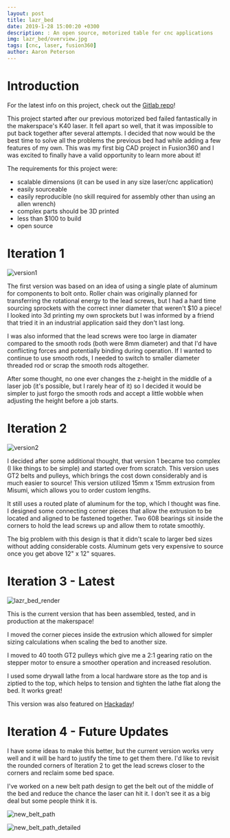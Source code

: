 ```yaml
---
layout: post
title: lazr_bed
date: 2019-1-28 15:00:20 +0300
description: : An open source, motorized table for cnc applications
img: lazr_bed/overview.jpg
tags: [cnc, laser, fusion360]
author: Aaron Peterson
---
```

# Introduction

For the latest info on this project, check out the [Gitlab repo](https://gitlab.com/armoredblood/lazr_bed)!

This project started after our previous motorized bed failed fantastically in the makerspace's K40 laser. It fell apart so well, that it was impossible to put back together after several attempts. I decided that now would be the best time to solve all the problems the previous bed had while adding a few features of my own. This was my first big CAD project in Fusion360 and I was excited to finally have a valid opportunity to learn more about it!

The requirements for this project were:
* scalable dimensions (it can be used in any size laser/cnc application)
* easily sourceable
* easily reproducible (no skill required for assembly other than using an allen wrench)
* complex parts should be 3D printed
* less than $100 to build
* open source

# Iteration 1
![version1]({{site.baseurl}}/assets/img/lazr_bed/version1.png)

The first version was based on an idea of using a single plate of aluminum for components to bolt onto. Roller chain was originally planned for transferring the rotational energy to the lead screws, but I had a hard time sourcing sprockets with the correct inner diameter that weren't $10 a piece! I looked into 3d printing my own sprockets but I was informed by a friend that tried it in an industrial application said they don't last long. 

I was also informed that the lead screws were too large in diamater compared to the smooth rods (both were 8mm diameter) and that I'd have conflicting forces and potentially binding during operation. If I wanted to continue to use smooth rods, I needed to switch to smaller diameter threaded rod or scrap the smooth rods altogether.

After some thought, no one ever changes the z-height in the middle of a laser job (it's possible, but I rarely hear of it) so I decided it would be simpler to just forgo the smooth rods and accept a little wobble when adjusting the height before a job starts.

# Iteration 2
![version2]({{site.baseurl}}/assets/img/lazr_bed/version2.png)

I decided after some additional thought, that version 1 became too complex (I like things to be simple) and started over from scratch. This version uses GT2 belts and pulleys, which brings the cost down considerably and is much easier to source! This version utilized 15mm x 15mm extrusion from Misumi, which allows you to order custom lengths. 

It still uses a routed plate of aluminum for the top, which I thought was fine. I designed some connecting corner pieces that allow the extrusion to be located and aligned to be fastened together. Two 608 bearings sit inside the corners to hold the lead screws up and allow them to rotate smoothly.

The big problem with this design is that it didn't scale to larger bed sizes without adding considerable costs. Aluminum gets very expensive to source once you get above 12" x 12" squares.

# Iteration 3 - Latest
![lazr_bed_render]({{site.baseurl}}/assets/img/lazr_bed/lazr_bed_render.png)

This is the current version that has been assembled, tested, and in production at the makerspace!

I moved the corner pieces inside the extrusion which allowed for simpler sizing calculations when scaling the bed to another size.

I moved to 40 tooth GT2 pulleys which give me a 2:1 gearing ratio on the stepper motor to ensure a smoother operation and increased resolution.

I used some drywall lathe from a local hardware store as the top and is ziptied to the top, which helps to tension and tighten the lathe flat along the bed. It works great!

This version was also featured on [Hackaday](https://hackaday.com/2019/01/31/k40-gets-a-leg-up-with-open-source-z-table/)!

# Iteration 4 - Future Updates

I have some ideas to make this better, but the current version works very well and it will be hard to justify the time to get them there. I'd like to revisit the rounded corners of Iteration 2 to get the lead screws closer to the corners and reclaim some bed space.

I've worked on a new belt path design to get the belt out of the middle of the bed and reduce the chance the laser can hit it. I don't see it as a big deal but some people think it is.

![new_belt_path]({{site.baseurl}}/assets/img/lazr_bed/new_belt_path.png)

![new_belt_path_detailed]({{site.baseurl}}/assets/img/lazr_bed/new_belt_path_detailed.png)


